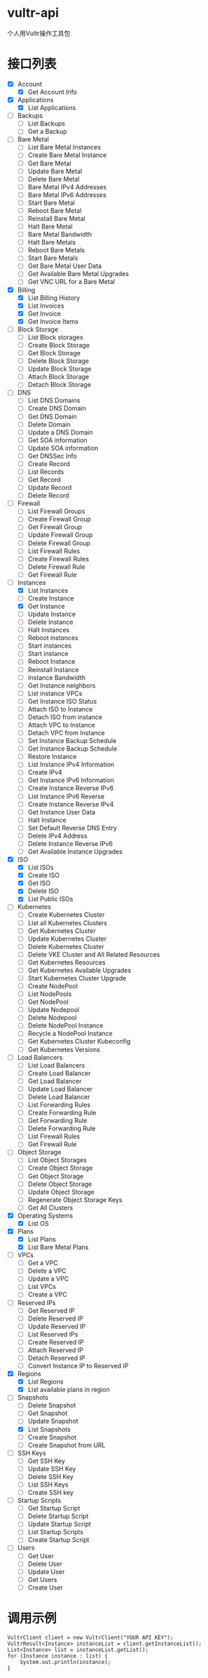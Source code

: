 # vultr-api

个人用Vultr操作工具包

# 接口列表

- [X] Account
    - [X] Get Account Info
- [X] Applications
    - [X] List Applications
- [ ] Backups
    - [ ] List Backups
    - [ ] Get a Backup
- [ ] Bare Metal
    - [ ] List Bare Metal Instances
    - [ ] Create Bare Metal Instance
    - [ ] Get Bare Metal
    - [ ] Update Bare Metal
    - [ ] Delete Bare Metal
    - [ ] Bare Metal IPv4 Addresses
    - [ ] Bare Metal IPv6 Addresses
    - [ ] Start Bare Metal
    - [ ] Reboot Bare Metal
    - [ ] Reinstall Bare Metal
    - [ ] Halt Bare Metal
    - [ ] Bare Metal Bandwidth
    - [ ] Halt Bare Metals
    - [ ] Reboot Bare Metals
    - [ ] Start Bare Metals
    - [ ] Get Bare Metal User Data
    - [ ] Get Available Bare Metal Upgrades
    - [ ] Get VNC URL for a Bare Metal
- [X] Billing
    - [X] List Billing History
    - [X] List Invoices
    - [X] Get Invoice
    - [X] Get Invoice Items
- [ ] Block Storage
    - [ ] List Block storages
    - [ ] Create Block Storage
    - [ ] Get Block Storage
    - [ ] Delete Block Storage
    - [ ] Update Block Storage
    - [ ] Attach Block Storage
    - [ ] Detach Block Storage
- [ ] DNS
    - [ ] List DNS Domains
    - [ ] Create DNS Domain
    - [ ] Get DNS Domain
    - [ ] Delete Domain
    - [ ] Update a DNS Domain
    - [ ] Get SOA information
    - [ ] Update SOA information
    - [ ] Get DNSSec Info
    - [ ] Create Record
    - [ ] List Records
    - [ ] Get Record
    - [ ] Update Record
    - [ ] Delete Record
- [ ] Firewall
    - [ ] List Firewall Groups
    - [ ] Create Firewall Group
    - [ ] Get Firewall Group
    - [ ] Update Firewall Group
    - [ ] Delete Firewall Group
    - [ ] List Firewall Rules
    - [ ] Create Firewall Rules
    - [ ] Delete Firewall Rule
    - [ ] Get Firewall Rule
- [ ] Instances
    - [X] List Instances
    - [ ] Create Instance
    - [X] Get Instance
    - [ ] Update Instance
    - [ ] Delete Instance
    - [ ] Halt Instances
    - [ ] Reboot instances
    - [ ] Start instances
    - [ ] Start instance
    - [ ] Reboot Instance
    - [ ] Reinstall Instance
    - [ ] Instance Bandwidth
    - [ ] Get Instance neighbors
    - [ ] List instance VPCs
    - [ ] Get Instance ISO Status
    - [ ] Attach ISO to Instance
    - [ ] Detach ISO from instance
    - [ ] Attach VPC to Instance
    - [ ] Detach VPC from Instance
    - [ ] Set Instance Backup Schedule
    - [ ] Get Instance Backup Schedule
    - [ ] Restore Instance
    - [ ] List Instance IPv4 Information
    - [ ] Create IPv4
    - [ ] Get Instance IPv6 Information
    - [ ] Create Instance Reverse IPv6
    - [ ] List Instance IPv6 Reverse
    - [ ] Create Instance Reverse IPv4
    - [ ] Get Instance User Data
    - [ ] Halt Instance
    - [ ] Set Default Reverse DNS Entry
    - [ ] Delete IPv4 Address
    - [ ] Delete Instance Reverse IPv6
    - [ ] Get Available Instance Upgrades
- [X] ISO
    - [X] List ISOs
    - [X] Create ISO
    - [X] Get ISO
    - [X] Delete ISO
    - [X] List Public ISOs
- [ ] Kubernetes
    - [ ] Create Kubernetes Cluster
    - [ ] List all Kubernetes Clusters
    - [ ] Get Kubernetes Cluster
    - [ ] Update Kubernetes Cluster
    - [ ] Delete Kubernetes Cluster
    - [ ] Delete VKE Cluster and All Related Resources
    - [ ] Get Kubernetes Resources
    - [ ] Get Kubernetes Available Upgrades
    - [ ] Start Kubernetes Cluster Upgrade
    - [ ] Create NodePool
    - [ ] List NodePools
    - [ ] Get NodePool
    - [ ] Update Nodepool
    - [ ] Delete Nodepool
    - [ ] Delete NodePool Instance
    - [ ] Recycle a NodePool Instance
    - [ ] Get Kubernetes Cluster Kubeconfig
    - [ ] Get Kubernetes Versions
- [ ] Load Balancers
    - [ ] List Load Balancers
    - [ ] Create Load Balancer
    - [ ] Get Load Balancer
    - [ ] Update Load Balancer
    - [ ] Delete Load Balancer
    - [ ] List Forwarding Rules
    - [ ] Create Forwarding Rule
    - [ ] Get Forwarding Rule
    - [ ] Delete Forwarding Rule
    - [ ] List Firewall Rules
    - [ ] Get Firewall Rule
- [ ] Object Storage
    - [ ] List Object Storages
    - [ ] Create Object Storage
    - [ ] Get Object Storage
    - [ ] Delete Object Storage
    - [ ] Update Object Storage
    - [ ] Regenerate Object Storage Keys
    - [ ] Get All Clusters
- [X] Operating Systems
    - [X] List OS
- [X] Plans
    - [X] List Plans
    - [X] List Bare Metal Plans
- [ ] VPCs
    - [ ] Get a VPC
    - [ ] Delete a VPC
    - [ ] Update a VPC
    - [ ] List VPCs
    - [ ] Create a VPC
- [ ] Reserved IPs
    - [ ] Get Reserved IP
    - [ ] Delete Reserved IP
    - [ ] Update Reserved IP
    - [ ] List Reserved IPs
    - [ ] Create Reserved IP
    - [ ] Attach Reserved IP
    - [ ] Detach Reserved IP
    - [ ] Convert Instance IP to Reserved IP
- [X] Regions
    - [X] List Regions
    - [X] List available plans in region
- [ ] Snapshots
    - [ ] Delete Snapshot
    - [ ] Get Snapshot
    - [ ] Update Snapshot
    - [X] List Snapshots
    - [ ] Create Snapshot
    - [ ] Create Snapshot from URL
- [ ] SSH Keys
    - [ ] Get SSH Key
    - [ ] Update SSH Key
    - [ ] Delete SSH Key
    - [ ] List SSH Keys
    - [ ] Create SSH key
- [ ] Startup Scripts
    - [ ] Get Startup Script
    - [ ] Delete Startup Script
    - [ ] Update Startup Script
    - [ ] List Startup Scripts
    - [ ] Create Startup Script
- [ ] Users
    - [ ] Get User
    - [ ] Delete User
    - [ ] Update User
    - [ ] Get Users
    - [ ] Create User

# 调用示例

```
VultrClient client = new VultrClient("YOUR API KEY");
VultrResult<Instance> instanceList = client.getInstanceList();
List<Instance> list = instanceList.getList();
for (Instance instance : list) {
    System.out.println(instance);
}
```
